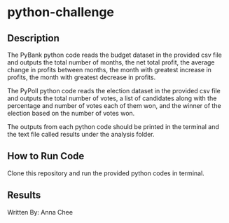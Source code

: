 # python-challenge

## Description
The PyBank python code reads the budget dataset in the provided csv file and outputs the total number of months, the net total profit, the average change in profits between months, the month with greatest increase in profits, the month with greatest decrease in profits. 

The PyPoll python code reads the election dataset in the provided csv file and outputs the total number of votes, a list of candidates along with the percentage and number of votes each of them won, and the winner of the election based on the number of votes won. 

The outputs from each python code should be printed in the terminal and the text file called results under the analysis folder.

## How to Run Code
Clone this repository and run the provided python codes in terminal. 

## Results

Written By: Anna Chee